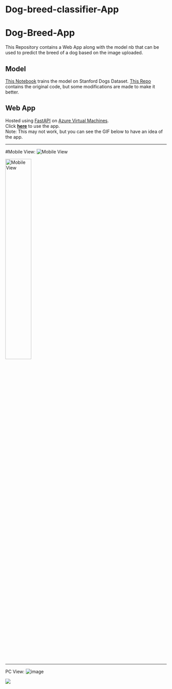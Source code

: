 # Dog-breed-classifier-App
# Dog-Breed-App
This Repository contains a Web App along with the model nb that can be used to predict the breed of a dog based on the image uploaded.

## Model
[This Notebook](models/InceptionResNetV2.ipynb) trains the model on Stanford Dogs Dataset.
[This Repo](https://github.com/aka-vm/Hello-CV/tree/master/Stanford%20Dogs) contains the original code, but some modifications are made to make it better.

## Web App
Hosted using [FastAPI](https://fastapi.tiangolo.com/) on [Azure Virtual Machines](https://azure.microsoft.com/en-us/services/virtual-machines/).<br>
Click [<u>**here**</u>](http://20.219.1.85:8000) to use the app.<br>
Note: This may not work, but you can see the GIF below to have an idea of the app.

----------


#Mobile View:
![Mobile View](https://user-images.githubusercontent.com/91831652/213537174-0aab1f36-c22e-4a00-97d8-cbc322737840.gif)


<!-- Height 200px -->
<img src="GIFs/Mobile%20View.gif" alt="Mobile View" width="40%">

----------

PC View:
![image](https://user-images.githubusercontent.com/91831652/213536246-666c45b3-b350-4cb2-8454-7de664e25bd9.png)


![](/GIFs/PC%20View.gif)
